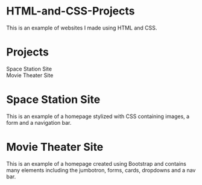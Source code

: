 # HTML-and-CSS-Projects
This is an example of websites I made using HTML and CSS.
# Projects
Space Station Site <br>
Movie Theater Site
# Space Station Site
This is an example of a homepage stylized with CSS containing images, a form and a navigation bar.
# Movie Theater Site
This is an example of a homepage created using Bootstrap and contains many elements including the jumbotron, forms, cards, dropdowns and a nav bar.
